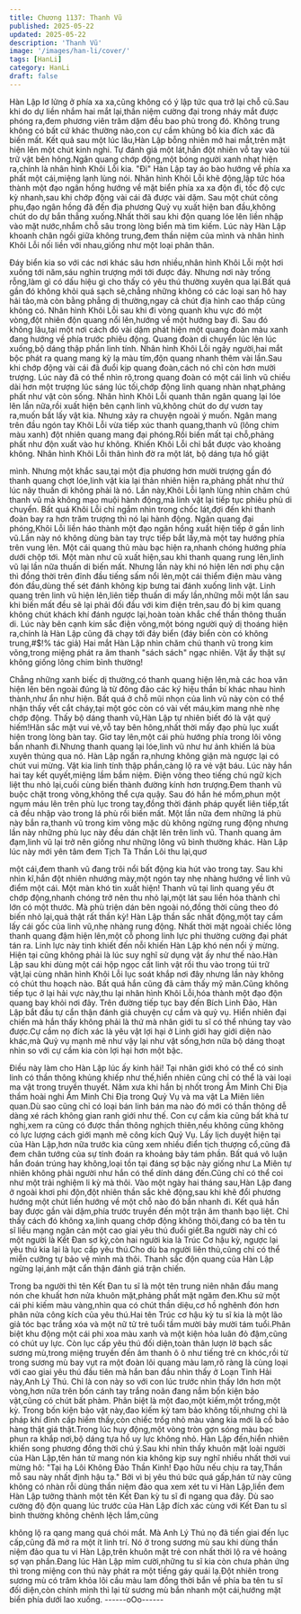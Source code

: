 ```yaml
---
title: Chương 1137: Thanh Vũ
published: 2025-05-22
updated: 2025-05-22
description: 'Thanh Vũ'
image: '/images/han-li/cover/'
tags: [HanLi]
category: HanLi
draft: false
---
```


Hàn Lập lơ lửng ở phía xa xa,cũng không có ý lập tức qua trở lại
chỗ cũ.Sau khi do dự liền nhắm hai mắt lại,thần niệm cường đại
trong nháy mắt được phóng ra,đem phương viên trăm dặm đều
bao phủ trong đó.
Không trung không có bất cứ khác thường nào,con cự cầm khủng
bố kia đích xác đã biến mất.
Kết quả sau một lúc lâu,Hàn Lập bỗng nhiên mở hai mắt,trên mặt
hiện lên một chút kinh nghi.
Tự đánh giá một lát,hắn đột nhiên vỗ tay vào túi trữ vật bên
hông.Ngân quang chớp động,một bóng người xanh nhạt hiện
ra,chính là nhân hình Khôi Lỗi kia.
"Đi"
Hàn Lập tay áo bào hướng về phía xa phất một cái,miệng lạnh
lùng nói.
Nhân hình Khôi Lỗi khẽ động,lập tức hóa thành một đạo ngân
hồng hướng về mặt biển phía xa xa độn đi, tốc độ cực kỳ
nhanh,sau khi chớp động vài cái đã được vài dặm.
Sau một chút công phu,đạo ngân hồng đã đến địa phương Quỷ
vụ xuất hiện ban đầu,không chút do dự bắn thẳng xuống.Nhất
thời sau khi độn quang lóe lên liền nhập vào mặt nước,nhắm chỗ
sâu trong lòng biển mà tìm kiếm.
Lúc này Hàn Lập khoanh chân ngồi giữa không trung,đem thần
niệm của mình và nhân hình Khôi Lỗi nối liền với nhau,giống như
một loại phân thân.

Đáy biển kia so với các nơi khác sâu hơn nhiều,nhân hình Khôi
Lỗi một hơi xuống tới năm,sáu nghìn trượng mới tới được đáy.
Nhưng nơi này trống rỗng,làm gì có dấu hiệu gì cho thấy có yêu
thú thường xuyên qua lại.Bất quá gần đó không khỏi quá sạch
sẽ,chẳng những không có các loại san hô hay hải tảo,mà còn
bằng phẳng dị thường,ngay cả chút địa hình cao thấp cũng không
có.
Nhân hình Khôi Lỗi sau khi đi vòng quanh khu vực đó một
vòng,đột nhiên độn quang nổi lên,hướng về một hướng bay đi.
Sau đó không lâu,tại một nơi cách đó vài dặm phát hiện một
quang đoàn màu xanh đang hướng về phía trước phiêu động.
Quang đoàn di chuyển lúc lên lúc xuống,bộ dáng thập phần linh
tính.
Nhân hình Khôi Lỗi ngây người,hai mắt bộc phát ra quang mang
kỳ lạ màu tím,độn quang nhanh thêm vài lần.Sau khi chớp động
vài cái đã đuổi kịp quang đoàn,cách nó chỉ còn hơn mười trượng.
Lúc này đã có thể nhìn rõ,trong quang đoàn có một cái linh vũ
chiều dài hơn một trượng lúc sáng lúc tối,chớp động linh quang
nhàn nhạt,phảng phất như vật còn sống.
Nhân hình Khôi Lỗi quanh thân ngân quang lại lóe lên lần nữa,rồi
xuất hiện bên cạnh linh vũ,không chút do dự vươn tay ra,muốn
bắt lấy vật kia.
Nhưng xảy ra chuyện ngoài ý muốn.
Ngân mang trên đầu ngón tay Khôi Lỗi vừa tiếp xúc thanh
quang,thanh vũ (lông chim màu xanh) đột nhiên quang mang đại
phóng.Rồi biến mất tại chỗ,phảng phất như độn xuất vào hư
không.
Khiến Khôi Lỗi chỉ bắt được vào khoảng không.
Nhân hình Khôi Lỗi thân hình đờ ra một lát, bộ dáng tựa hồ giật

mình.
Nhưng một khắc sau,tại một địa phương hơn mười trượng gần đó
thanh quang chợt lóe,linh vật kia lại thản nhiên hiện ra,phảng phất
như thứ lúc nãy thuấn di không phải là nó.
Lần này,Khôi Lỗi lạnh lùng nhìn chăm chú thanh vũ mà không
mạo muội hành động,mà linh vật lại tiếp tục phiêu phù di chuyển.
Bất quá Khôi Lỗi chỉ ngắm nhìn trong chốc lát,đợi đến khi thanh
đoàn bay ra hơn trăm trượng thì nó lại hành động.
Ngân quang đại phóng,Khôi Lỗi liền háo thành một đạo ngân
hồng xuất hiện tiếp ở gần linh vũ.Lần này nó không dùng bàn tay
trực tiếp bắt lấy,mà một tay hướng phía trên vung lên.
Một cái quang thủ màu bạc hiện ra,nhanh chóng hướng phía dưới
chộp tới.
Một màn như cũ xuất hiện,sau khi thanh quang rung lên,linh vũ lại
lần nữa thuấn di biến mất.
Nhưng lần này khi nó hiện lên nơi phụ cận thì đồng thời trên đỉnh
đầu tiếng sấm nổi lên,một cái thiểm điện màu vàng đón đầu,dùng
thế sét đánh không kịp bưng tai đánh xuống linh vật.
Linh quang trên linh vũ hiện lên,liên tiếp thuấn di mấy lần,những
mỗi một lần sau khi biến mất đều sẽ lại phải đối đầu với kim điện
trên,sau đó bị kim quang không chút khách khí đánh ngược
lại,hoàn toàn khắc chế thần thông thuấn di.
Lúc này bên cạnh kim sắc điện võng,một bóng người quỷ dị
thoáng hiện ra,chính là Hàn Lập cũng đã chạy tới đáy biển
(đáy biển còn có không trung,#$!% tác giả)
Hai mắt Hàn Lập nhìn chăm chú thanh vũ trong kim võng,trong
miệng phát ra âm thanh "sách sách" ngạc nhiên.
Vật ấy thật sự không giống lông chim bình thường!

Chẳng những xanh biếc dị thường,có thanh quang hiện lên,mà
các hoa văn hiện lên bên ngoài đúng là từ đông đảo các ký hiệu
thần bí khác nhau hình thành,như ẩn như hiện.
Bất quá ở chỗ mũi nhọn của linh vũ này còn có thể nhận thấy vết
cắt cháy,tại một góc còn có vài vết máu,kim mang nhè nhẹ chớp
động.
Thấy bộ dáng thanh vũ,Hàn Lập tự nhiên biết đó là vật quý
hiếm!Hăn sắc mặt vui vẻ,vỗ tay bên hông,nhất thời mấy đạo phù
lục xuất hiện trong lòng bàn tay.
Giơ tay lên,một cái phù hướng phía trong lôi võng bắn nhanh
đi.Nhưng thanh quang lại lóe,linh vũ như hư ảnh khiến lá bùa
xuyên thủng qua nó.
Hàn Lập ngẩn ra,nhưng không giận mà ngược lại có chút vui
mừng.
Vật kia linh tính thập phần,càng lộ ra vẻ vật báu.
Lúc này hắn hai tay kết quyết,miệng lầm bầm niệm.
Điện võng theo tiếng chú ngữ kịch liệt thu nhỏ lại,cuối cùng biến
thành đường kính hơn trượng.Đem thanh vũ buộc chặt trong
võng,không thể cựa quậy.
Sau đó hắn hé mồm,phun một ngụm máu lên trên phù lục trong
tay,đồng thời đánh pháp quyết liên tiếp,tất cả đều nhập vào trong
lá phù rồi biến mất.
Một lần nữa đem những lá phù này bắn ra,thanh vũ trong kim
võng mặc dù không ngừng rung động nhưng lần này những phù
lục này đều dán chặt lên trên linh vũ.
Thanh quang ảm đạm,linh vũ lại trở nên giống như những lông vũ
bình thường khác.
Hàn Lập lúc này mới yên tâm đem Tịch Tà Thần Lôi thu lại,quơ

một cái,đem thanh vũ đang trôi nổi bất động kia hút vào trong tay.
Sau khi nhìn kĩ,hắn đột nhiên nhướng mày,một ngón tay nhẹ
nhàng hướng về linh vũ điểm một cái.
Một màn khó tin xuất hiện!
Thanh vũ tại linh quang yếu ớt chớp động,nhanh chóng trở nên
thu nhỏ lại,một lát sau liền hóa thành chỉ lớn có một thước.
Mà phù triện dán bên ngoài nó,đồng thời cũng theo đó biến nhỏ
lại,quả thật rất thần kỳ!
Hàn Lập thần sắc nhất động,một tay cầm lấy cái gốc của linh
vũ,nhẹ nhàng rung động.
Nhất thời mặt ngoài chiếc lông thanh quang đậm hiện lên,một cỗ
phong linh lực phi thường cường đại phát tán ra.
Linh lực này tinh khiết đến nỗi khiến Hàn Lập khó nén nổi ý
mừng.
Hiện tại cũng không phải là lúc suy nghĩ sử dụng vật ấy như thế
nào.Hàn Lập sau khi dùng một cái hộp ngọc cất linh vật rồi thu
vào trong túi trữ vật,lại cùng nhân hình Khôi Lỗi lục soát khắp nơi
đây nhưng lần này không có chút thu hoạch nào.
Bất quá hắn cũng đã cảm thấy mỹ mãn.Cũng không tiếp tục ở lại
hải vực này,thu lại nhân hình Khôi Lỗi,hóa thành một đạo độn
quang bay khỏi nơi đây.
Trên đường tiếp tục bay đến Bích Linh Đảo, Hàn Lập bắt đầu tự
cẩn thận đánh giá chuyện cự cầm và quỷ vụ.
Hiển nhiên đại chiến mà hắn thấy không phải là thứ mà nhân giới
tu sĩ có thể nhúng tay vào được.Cự cầm nọ đích xác là yêu vật lợi
hại ở Linh giới hay giới diện nào khác,mà Quỷ vụ mạnh mẽ như
vậy lại như vật sống,hơn nữa bộ dáng thoạt nhìn so với cự cầm
kia còn lợi hại hơn một bậc.

Điều này làm cho Hàn Lập lúc ấy kinh hãi!
Tại nhân giới khó có thể có sinh linh có thần thông khủng khiếp
như thế,hiển nhiên cũng chỉ có thể là vài loại ma vật trong truyền
thuyết.
Năm xưa khi hắn bị nhốt trong Âm Minh Chi Địa thầm hoài nghi
Âm Minh Chi Địa trong Quỷ Vụ và ma vật La Miên liên quan.Dù
sao cũng chỉ có loại bán linh bán ma nào đó mới có thần thông dễ
dàng xé rách không gian ranh giới như thế.
Con cự cầm kia cũng bất khả tư nghị,xem ra cũng có được thần
thông nghịch thiên,nếu không cũng không có lực lượng cách giới
mạnh mẽ công kích Quỷ Vụ.
Lấy lịch duyệt hiện tại của Hàn Lập,hơn nữa trước kia cũng xem
nhiều điển tịch thượng cổ,cũng đã đem chân tướng của sự tính
đoán ra khoảng bảy tám phần.
Bất quá vô luận hắn đoán trúng hay không,loại tồn tại đáng sợ
bậc này giống như La Miên tự nhiên không phải người như hắn
có thể dính dáng đến.Cũng chỉ có thể coi như một trải nghiệm li
kỳ mà thôi.
Vào một ngày hai tháng sau,Hàn Lập đang ở ngoài khơi phi
độn,đột nhiên thần sắc khẽ động,sau khi khẽ đổi phương hướng
một chút liền hướng về một chỗ nào đó bắn nhanh đi.
Kết quả hắn bay được gần vài dặm,phía trước truyền đến một
trận âm thanh bạo liệt.
Chỉ thấy cách đó không xa,linh quang chớp động không thôi,đang
có ba tên tu sĩ liều mạng ngăn cản một cao giai yêu thú đuổi
giết.Ba người này chỉ có một người là Kết Đan sơ kỳ,còn hai
người kia là Trúc Cơ hậu kỳ, ngược lại yêu thú kia lại là lục cấp
yêu thú.Cho dù ba người liên thủ,cũng chỉ có thể miễn cưỡng tự
bảo vệ mình mà thôi.
Thanh sắc độn quang của Hàn Lập ngừng lại,ánh mặt cẩn thận
đánh giá trận chiến.

Trong ba người thì tên Kết Đan tu sĩ là một tên trung niên nhân
đầu mang nón che khuất hơn nửa khuôn mặt,phảng phất mặt
ngăm đen.Khu sử một cái phi kiếm màu vàng,nhìn qua có chút
thần diệu,cơ hồ nghênh đón hơn phân nửa công kích của yêu
thú.Hai tên Trúc cơ hậu kỳ tu sĩ kia là một lão giả tóc bạc trắng
xóa và một nữ tử trẻ tuổi tầm mười bảy mười tám tuổi.Phân biệt
khu động một cái phi xoa màu xanh và một kiện hỏa luân đỏ
đậm,cũng có chút uy lực.
Còn lục cấp yêu thú đối diện,toàn thân lượn lờ bạch sắc sương
mù,trong miệng truyền đến âm thanh ô ô như tiếng trẻ cn khóc,rồi
từ trong sương mù bay vụt ra một đoàn lôi quang màu lam,rõ
ràng là cùng loại với cao giai yêu thú đầu tiên mà hắn ban đầu
nhìn thấy ở Loạn Tinh Hải này,Anh Lý Thú.
Chỉ là con này so với con lúc trước nhìn thấy lớn hơn một
vòng,hơn nữa trên bốn cánh tay trắng noãn đang nắm bốn kiện
bảo vật,cũng có chút bất phàm.
Phân biệt là một đao,một kiếm,một trống,một kỳ.
Trong bốn kiện bảo vật này,đao kiếm kỳ tam bảo không tồi,nhưng
chỉ là pháp khí đỉnh cấp hiếm thấy,còn chiếc trốg nhỏ màu vàng
kia mới là cổ bảo hàng thật giá thật.Trong lúc huy động,một vòng
tròn gợn sóng màu bạc phun ra khắp nơi,bộ dáng tựa hồ uy lực
không nhỏ.
Hàn Lập đến,hiển nhiên khiến song phương đồng thời chú ý.Sau
khi nhìn thấy khuôn mặt loài người của Hàn Lập,tên hán tử mang
nón kia không kịp suy nghĩ nhiều nhất thời vui mừng hô:
"Tại hạ Lôi Không Đảo Thần Kinh! Đạo hữu nếu chịu ra tay,Thần
mỗ sau này nhất định hậu tạ." Bởi vì bị yêu thú bức quá gấp,hán
tử này cũng không có nhàn rỗi dùng thần niệm đảo qua xem xét
tu vi Hàn Lập,liền đem Hàn Lập tưởng thành một tên Kết Đan kỳ
tu sĩ đi ngang qua đây.
Dù sao cường độ độn quang lúc trước của Hàn Lập đích xác
cùng với Kết Đan tu sĩ bình thường không chênh lệch lắm,cũng

không lộ ra qang mang quá chói mắt.
Mà Anh Lý Thú nọ đã tiến giai đến lục cấp,cũng đã mở ra một ít
linh trí.
Nó ở trong sương mù sau khi dùng thần niệm đảo qua tu vi Hàn
Lập,trên khuôn mặt trẻ con nhất thời lộ ra vẻ hoảng sợ vạn
phần.Đang lúc Hàn Lập mỉm cười,những tu sĩ kia còn chưa phản
ứng thì trong miệng con thú này phát ra một tiếng gáy quái lạ.Đột
nhiên trong sương mù có trăm khỏa lôi cầu màu lam đồng thời
bắn về phía ba tên tu sĩ đối diện,còn chính mình thì lại từ sương
mù bắn nhanh một cái,hướng mặt biển phía dưới lao xuống.
------oOo------
